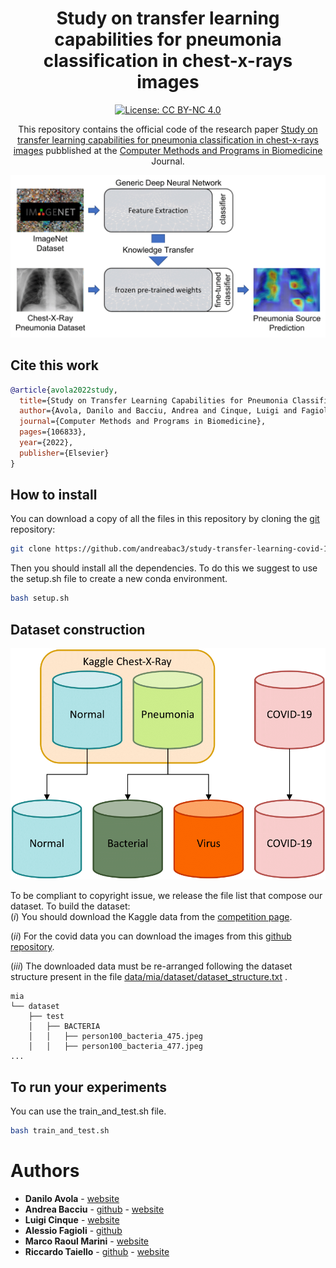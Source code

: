 <div align="center">    
 
# Study on transfer learning capabilities for pneumonia classification in chest-x-rays images


[![License: CC BY-NC 4.0](https://img.shields.io/badge/License-CC%20BY--NC%204.0-lightgrey.svg)](https://creativecommons.org/licenses/by-nc/4.0/)

This repository contains the official code of the research paper [Study on transfer learning capabilities for pneumonia classification in chest-x-rays images](https://www.sciencedirect.com/science/article/pii/S0169260722002152) pubblished at the [Computer Methods and Programs in Biomedicine](https://www.journals.elsevier.com/computer-methods-and-programs-in-biomedicine) Journal.

![Transfer learning](github_images/transfer_learning-1.png)

</div>


## Cite this work
```bibtex
@article{avola2022study,
  title={Study on Transfer Learning Capabilities for Pneumonia Classification in Chest-X-Rays Images},
  author={Avola, Danilo and Bacciu, Andrea and Cinque, Luigi and Fagioli, Alessio and Marini, Marco Raoul and Taiello, Riccardo},
  journal={Computer Methods and Programs in Biomedicine},
  pages={106833},
  year={2022},
  publisher={Elsevier}
}
```

## How to install
You can download a copy of all the files in this repository by cloning the
[git](https://git-scm.com/) repository:
```sh
git clone https://github.com/andreabac3/study-transfer-learning-covid-19
```
Then you should install all the dependencies. 
To do this we suggest to use the setup.sh file to create a new conda environment.
```sh
bash setup.sh
```

## Dataset construction
![Dataset](github_images/dataset-1.png)

To be compliant to copyright issue, we release the file list that compose our dataset.
To build the dataset: <br>
(*i*) You should download the Kaggle data from the [competition page](https://www.kaggle.com/datasets/paultimothymooney/chest-xray-pneumonia). <br>

(*ii*) For the covid data you can download the images from this [github repository](https://github.com/ieee8023/covid-chestxray-dataset). <br>

(*iii*) The downloaded data must be re-arranged following the dataset structure present in the file [data/mia/dataset/dataset_structure.txt](https://github.com/andreabac3/study-transfer-learning-covid-19/blob/master/data/dataset_structure.txt) .
```
mia
└── dataset
    ├── test
    │   ├── BACTERIA
    │   │   ├── person100_bacteria_475.jpeg
    │   │   ├── person100_bacteria_477.jpeg
...
```


## To run your experiments
You can use the train_and_test.sh file.
```sh
bash train_and_test.sh
```

# Authors

* **Danilo Avola**  - [website](https://www.di.uniroma1.it/it/docenti/avola-danilo)
* **Andrea Bacciu**  - [github](https://github.com/andreabac3) - [website](https://andreabac3.github.io)
* **Luigi Cinque**  - [website](https://www.di.uniroma1.it/it/docenti/cinque-luigi)
* **Alessio Fagioli**  - [github](https://sites.google.com/uniroma1.it/alessiofagioli-eng/home)
* **Marco Raoul Marini**  - [website](https://www.marcoraoulmarini.it)
* **Riccardo Taiello**  - [github](https://github.com/rtaiello) - [website](https://rtaiello.github.io)

